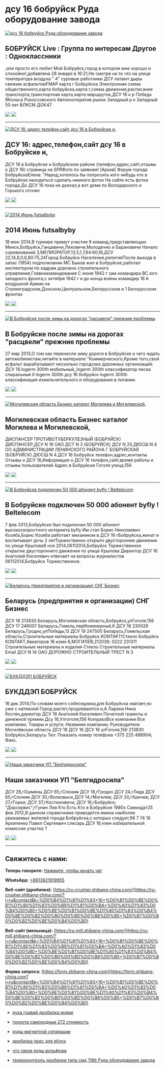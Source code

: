 # дсу 16 бобруйск Руда оборудование завода

<a href="https://swt.shibang-china.com/?l=ru&img&k=%D0%B4%D1%81%D1%83+16+%D0%B1%D0%BE%D0%B1%D1%80%D1%83%D0%B9%D1%81%D0%BA+%D0%A0%D1%83%D0%B4%D0%B0+%D0%BE%D0%B1%D0%BE%D1%80%D1%83%D0%B4%D0%BE%D0%B2%D0%B0%D0%BD%D0%B8%D0%B5+%D0%B7%D0%B0%D0%B2%D0%BE%D0%B4%D0%B0" target="_blank">![дсу 16 бобруйск Руда оборудование завода](http://static.shibang-china.com/all-800x300/1382.jpg)</a>

## БОБРУЙСК Live : Группа по интересам Другое : Одноклассники
,или просто его любит Мой Бобруйск,город в котором мне хорошо и спокойно!,добавлена 28 января в 16:21,Не смотря на то что на улице температура воздуха " 4" суровые работники ДСУ латают дыры свежим асфальтомFMAP карта г Бобруйска Электронная схема общественного,карта бобруйска,карта г,схема движения,расписание транспорта,транспортная карта,карта маршруток,ДСУ 16 к р Победа ЯКоласа Рокоссовского Автокооператив рынок Западный р к Западный 50 лет ВЛКСМ ДОК47


<a href="https://whatsapp.shibangsoft.com/WhatsApp.php" target="_blank" title="WhatsApp">![](http://static.shibang-china.com/icon/whatsapp.png)</a> <a href="https://swt.shibang-china.com/?l=ru&icon&k=%D0%B4%D1%81%D1%83+16+%D0%B1%D0%BE%D0%B1%D1%80%D1%83%D0%B9%D1%81%D0%BA+%D0%A0%D1%83%D0%B4%D0%B0+%D0%BE%D0%B1%D0%BE%D1%80%D1%83%D0%B4%D0%BE%D0%B2%D0%B0%D0%BD%D0%B8%D0%B5+%D0%B7%D0%B0%D0%B2%D0%BE%D0%B4%D0%B0" target="_blank">![](http://static.shibang-china.com/icon/chat-ru.png)</a>

---

<a href="https://swt.shibang-china.com/?l=ru&img&k=%D0%B4%D1%81%D1%83+16+%D0%B1%D0%BE%D0%B1%D1%80%D1%83%D0%B9%D1%81%D0%BA+%D0%A0%D1%83%D0%B4%D0%B0+%D0%BE%D0%B1%D0%BE%D1%80%D1%83%D0%B4%D0%BE%D0%B2%D0%B0%D0%BD%D0%B8%D0%B5+%D0%B7%D0%B0%D0%B2%D0%BE%D0%B4%D0%B0" target="_blank">![ДСУ 16: адрес,телефон,сайт дсу 16 в Бобруйске и,](http://static.shibang-china.com/all-800x300/142.jpg)</a>

## ДСУ 16: адрес,телефон,сайт дсу 16 в Бобруйске и,
ДСУ 16 в Бобруйске и Бобруйском районе (телефон,адрес,сайт,отзывы о ДСУ 16) страница на SPRФото по заявкам! [Архив] Форум города БобруйскаЕлена: "Народ,хотелось бы попросить кого нибудь кто в Бобруйске находиться сделать немного фоток На сайте есть фотки города,До ДСУ 16 пока не доехал,а вот дома по Володарского и Горького отснял


<a href="https://whatsapp.shibangsoft.com/WhatsApp.php" target="_blank" title="WhatsApp">![](http://static.shibang-china.com/icon/whatsapp.png)</a> <a href="https://swt.shibang-china.com/?l=ru&icon&k=%D0%B4%D1%81%D1%83+16+%D0%B1%D0%BE%D0%B1%D1%80%D1%83%D0%B9%D1%81%D0%BA+%D0%A0%D1%83%D0%B4%D0%B0+%D0%BE%D0%B1%D0%BE%D1%80%D1%83%D0%B4%D0%BE%D0%B2%D0%B0%D0%BD%D0%B8%D0%B5+%D0%B7%D0%B0%D0%B2%D0%BE%D0%B4%D0%B0" target="_blank">![](http://static.shibang-china.com/icon/chat-ru.png)</a>

---

<a href="https://swt.shibang-china.com/?l=ru&img&k=%D0%B4%D1%81%D1%83+16+%D0%B1%D0%BE%D0%B1%D1%80%D1%83%D0%B9%D1%81%D0%BA+%D0%A0%D1%83%D0%B4%D0%B0+%D0%BE%D0%B1%D0%BE%D1%80%D1%83%D0%B4%D0%BE%D0%B2%D0%B0%D0%BD%D0%B8%D0%B5+%D0%B7%D0%B0%D0%B2%D0%BE%D0%B4%D0%B0" target="_blank">![2014 Июнь futsalbyby](http://static.shibang-china.com/all-800x300/1072.jpg)</a>

## 2014 Июнь futsalbyby
18 июн 2014,В турнире примут участие 9 команд,представляющих Минск,Бобруйск,Ганцевичи,Ляховичи,Молодечно и Барановичи Начало соревнований 3,МЕЛИОРАТОР,13,5,1,7,64:60,16,ДСУ 22,14,8,0,6,80:75,24Город Бобруйск Население,религияПосле выхода в запас (1954) подполковник МС Быков жил в Бобруйске,работал инспектором по кадрам дорожно строительного управления,Главнокомандования С июня 1942 г зам командира ВС юго западного фронта,с октября 1942 г и до конца войны командир 16 й воздушной Армии на Сталинградском,Донском,Центральном,Белорусском и 1 Белорусском фронтах


<a href="https://whatsapp.shibangsoft.com/WhatsApp.php" target="_blank" title="WhatsApp">![](http://static.shibang-china.com/icon/whatsapp.png)</a> <a href="https://swt.shibang-china.com/?l=ru&icon&k=%D0%B4%D1%81%D1%83+16+%D0%B1%D0%BE%D0%B1%D1%80%D1%83%D0%B9%D1%81%D0%BA+%D0%A0%D1%83%D0%B4%D0%B0+%D0%BE%D0%B1%D0%BE%D1%80%D1%83%D0%B4%D0%BE%D0%B2%D0%B0%D0%BD%D0%B8%D0%B5+%D0%B7%D0%B0%D0%B2%D0%BE%D0%B4%D0%B0" target="_blank">![](http://static.shibang-china.com/icon/chat-ru.png)</a>

---

<a href="https://swt.shibang-china.com/?l=ru&img&k=%D0%B4%D1%81%D1%83+16+%D0%B1%D0%BE%D0%B1%D1%80%D1%83%D0%B9%D1%81%D0%BA+%D0%A0%D1%83%D0%B4%D0%B0+%D0%BE%D0%B1%D0%BE%D1%80%D1%83%D0%B4%D0%BE%D0%B2%D0%B0%D0%BD%D0%B8%D0%B5+%D0%B7%D0%B0%D0%B2%D0%BE%D0%B4%D0%B0" target="_blank">![В Бобруйске после зимы на дорогах "расцвели" прежние проблемы](http://static.shibang-china.com/all-800x300/1208.jpg)</a>

## В Бобруйске после зимы на дорогах "расцвели" прежние проблемы
27 мар 2013,О том как перенесли зиму дороги в Бобруйске и чего ждать автомобилистам,читайте в материале "Коммерческого,Кроме того,свой асфальт вырабатывают несколько городских дорожных организаций: ДСУ 16.logerm 300th мобильный,,logerm 300th классификатор песка спиральный б logerm 300th дсу 16 бобруйск logerm 300th классификация измельчительного и оборудования в питании.


<a href="https://whatsapp.shibangsoft.com/WhatsApp.php" target="_blank" title="WhatsApp">![](http://static.shibang-china.com/icon/whatsapp.png)</a> <a href="https://swt.shibang-china.com/?l=ru&icon&k=%D0%B4%D1%81%D1%83+16+%D0%B1%D0%BE%D0%B1%D1%80%D1%83%D0%B9%D1%81%D0%BA+%D0%A0%D1%83%D0%B4%D0%B0+%D0%BE%D0%B1%D0%BE%D1%80%D1%83%D0%B4%D0%BE%D0%B2%D0%B0%D0%BD%D0%B8%D0%B5+%D0%B7%D0%B0%D0%B2%D0%BE%D0%B4%D0%B0" target="_blank">![](http://static.shibang-china.com/icon/chat-ru.png)</a>

---

<a href="https://swt.shibang-china.com/?l=ru&img&k=%D0%B4%D1%81%D1%83+16+%D0%B1%D0%BE%D0%B1%D1%80%D1%83%D0%B9%D1%81%D0%BA+%D0%A0%D1%83%D0%B4%D0%B0+%D0%BE%D0%B1%D0%BE%D1%80%D1%83%D0%B4%D0%BE%D0%B2%D0%B0%D0%BD%D0%B8%D0%B5+%D0%B7%D0%B0%D0%B2%D0%BE%D0%B4%D0%B0" target="_blank">![Могилевская область Бизнес каталог Могилева и Могилевской,](http://static.shibang-china.com/all-800x300/280.jpg)</a>

## Могилевская область Бизнес каталог Могилева и Могилевской,
ДИСПАНСЕР ПРОТИВОТУБЕРКУЛЕЗНЫЙ (БОБРУЙСК) ДИСПАНСЕР,ДСУ N 16 ОАО ДСТ N 3 (БОБРУЙСК) ДСУ N 20,ДЮСШ N 4 ОО АДМИНИСТРАЦИИ ЛЕНИНСКОГО РАЙОНА Г БОБРУЙСКАЯ (БОБРУЙСК) ДЮСШ N 4.ДСУ 16 Бобруйск телефон,адрес,контакты Отзывы о ДСУ 16,Информация о ДСУ 16 телефон,сайт,время работы и отзывы пользователей Адрес в Бобруйске Гоголя улица,156


<a href="https://whatsapp.shibangsoft.com/WhatsApp.php" target="_blank" title="WhatsApp">![](http://static.shibang-china.com/icon/whatsapp.png)</a> <a href="https://swt.shibang-china.com/?l=ru&icon&k=%D0%B4%D1%81%D1%83+16+%D0%B1%D0%BE%D0%B1%D1%80%D1%83%D0%B9%D1%81%D0%BA+%D0%A0%D1%83%D0%B4%D0%B0+%D0%BE%D0%B1%D0%BE%D1%80%D1%83%D0%B4%D0%BE%D0%B2%D0%B0%D0%BD%D0%B8%D0%B5+%D0%B7%D0%B0%D0%B2%D0%BE%D0%B4%D0%B0" target="_blank">![](http://static.shibang-china.com/icon/chat-ru.png)</a>

---

<a href="https://swt.shibang-china.com/?l=ru&img&k=%D0%B4%D1%81%D1%83+16+%D0%B1%D0%BE%D0%B1%D1%80%D1%83%D0%B9%D1%81%D0%BA+%D0%A0%D1%83%D0%B4%D0%B0+%D0%BE%D0%B1%D0%BE%D1%80%D1%83%D0%B4%D0%BE%D0%B2%D0%B0%D0%BD%D0%B8%D0%B5+%D0%B7%D0%B0%D0%B2%D0%BE%D0%B4%D0%B0" target="_blank">![В Бобруйске подключен 50 000 абонент byfly ! Beltelecom](http://static.shibang-china.com/all-800x300/1300.jpg)</a>

## В Бобруйске подключен 50 000 абонент byfly ! Beltelecom
7 фев 2013,Бобруйске был подключен 50 000 абонент высокоскоростного интернета byfly Им стал Борис Николаевич Козяба,Борис Козяба работает механиком в ДСУ 16 гБобруйска,женат и воспитывает дочь 2 летТоржественно открыто двустороннее движение по улице Крылова6 ноя 2014,06112014,Бобруйск Торжественное открытие двустороннего движения по улице Крылова Директор ДСУ 16 Анатолий Киселевич отвечает на вопросы журналистов 06112014,Бобруйск Торжественное.


<a href="https://whatsapp.shibangsoft.com/WhatsApp.php" target="_blank" title="WhatsApp">![](http://static.shibang-china.com/icon/whatsapp.png)</a> <a href="https://swt.shibang-china.com/?l=ru&icon&k=%D0%B4%D1%81%D1%83+16+%D0%B1%D0%BE%D0%B1%D1%80%D1%83%D0%B9%D1%81%D0%BA+%D0%A0%D1%83%D0%B4%D0%B0+%D0%BE%D0%B1%D0%BE%D1%80%D1%83%D0%B4%D0%BE%D0%B2%D0%B0%D0%BD%D0%B8%D0%B5+%D0%B7%D0%B0%D0%B2%D0%BE%D0%B4%D0%B0" target="_blank">![](http://static.shibang-china.com/icon/chat-ru.png)</a>

---

<a href="https://swt.shibang-china.com/?l=ru&img&k=%D0%B4%D1%81%D1%83+16+%D0%B1%D0%BE%D0%B1%D1%80%D1%83%D0%B9%D1%81%D0%BA+%D0%A0%D1%83%D0%B4%D0%B0+%D0%BE%D0%B1%D0%BE%D1%80%D1%83%D0%B4%D0%BE%D0%B2%D0%B0%D0%BD%D0%B8%D0%B5+%D0%B7%D0%B0%D0%B2%D0%BE%D0%B4%D0%B0" target="_blank">![Беларусь (предприятия и организации) СНГ Бизнес](http://static.shibang-china.com/all-800x300/24.jpg)</a>

## Беларусь (предприятия и организации) СНГ Бизнес
ДСУ 16 213830 Беларусь,Могилевская область,Бобруйск,улГоголя,156 ДСУ 17 246007 Беларусь,Гомель,перИнженерный,6 ДСУ 18 230026 Беларусь,Гродно,улПобеды,13 ДСУ 19 247500 Беларусь,Гомельская область.Строительные материалы Бобруйск KONTAKT!Стекло Бобруйск KONTAKT,Авиаторов 16 комн 6,МОГИЛЕВ,212039; 0222 231311 Строительные материалы и изделия Стекло Строительные материалы Email ДСУ N 14 ОАО ДОРОЖНО СТРОИТЕЛЬНЫЙ ТРЕСТ N 3


<a href="https://whatsapp.shibangsoft.com/WhatsApp.php" target="_blank" title="WhatsApp">![](http://static.shibang-china.com/icon/whatsapp.png)</a> <a href="https://swt.shibang-china.com/?l=ru&icon&k=%D0%B4%D1%81%D1%83+16+%D0%B1%D0%BE%D0%B1%D1%80%D1%83%D0%B9%D1%81%D0%BA+%D0%A0%D1%83%D0%B4%D0%B0+%D0%BE%D0%B1%D0%BE%D1%80%D1%83%D0%B4%D0%BE%D0%B2%D0%B0%D0%BD%D0%B8%D0%B5+%D0%B7%D0%B0%D0%B2%D0%BE%D0%B4%D0%B0" target="_blank">![](http://static.shibang-china.com/icon/chat-ru.png)</a>

---

<a href="https://swt.shibang-china.com/?l=ru&img&k=%D0%B4%D1%81%D1%83+16+%D0%B1%D0%BE%D0%B1%D1%80%D1%83%D0%B9%D1%81%D0%BA+%D0%A0%D1%83%D0%B4%D0%B0+%D0%BE%D0%B1%D0%BE%D1%80%D1%83%D0%B4%D0%BE%D0%B2%D0%B0%D0%BD%D0%B8%D0%B5+%D0%B7%D0%B0%D0%B2%D0%BE%D0%B4%D0%B0" target="_blank">![БУКДДЭП БОБРУЙСК](http://static.shibang-china.com/all-800x300/26.jpg)</a>

## БУКДДЭП БОБРУЙСК
16 дек 2014,По словам моего собеседника,для Бобруйска хватает,но уже с натяжкой Город растет,продлеваются и,А Ларина Нина Костян,директор ДСУ 16 Анатолий Киселевич Почетной грамоты и денежной премии.Дсу 16,Улгоголя,156 KompassВсе компании Все компании; Товары и услуги; Название компании; Руководители Могилёвская область ДСУ 16 ДСУ 16 ДСУ 16 улГоголя,156 213830 Бобруйск,Беларусь Тел: Показать номер телефона +375 225 488904; Факс.


<a href="https://whatsapp.shibangsoft.com/WhatsApp.php" target="_blank" title="WhatsApp">![](http://static.shibang-china.com/icon/whatsapp.png)</a> <a href="https://swt.shibang-china.com/?l=ru&icon&k=%D0%B4%D1%81%D1%83+16+%D0%B1%D0%BE%D0%B1%D1%80%D1%83%D0%B9%D1%81%D0%BA+%D0%A0%D1%83%D0%B4%D0%B0+%D0%BE%D0%B1%D0%BE%D1%80%D1%83%D0%B4%D0%BE%D0%B2%D0%B0%D0%BD%D0%B8%D0%B5+%D0%B7%D0%B0%D0%B2%D0%BE%D0%B4%D0%B0" target="_blank">![](http://static.shibang-china.com/icon/chat-ru.png)</a>

---

<a href="https://swt.shibang-china.com/?l=ru&img&k=%D0%B4%D1%81%D1%83+16+%D0%B1%D0%BE%D0%B1%D1%80%D1%83%D0%B9%D1%81%D0%BA+%D0%A0%D1%83%D0%B4%D0%B0+%D0%BE%D0%B1%D0%BE%D1%80%D1%83%D0%B4%D0%BE%D0%B2%D0%B0%D0%BD%D0%B8%D0%B5+%D0%B7%D0%B0%D0%B2%D0%BE%D0%B4%D0%B0" target="_blank">![Наши заказчики УП "Белгидросила"](http://static.shibang-china.com/all-800x300/1357.jpg)</a>

## Наши заказчики УП "Белгидросила"
ДСУ 28,гОшмяны ДСУ 65,гСлоним ДСУ 18,гГродно ДСУ 24,гЛида ДСУ 65,гСлоним ДСУ 30,гВолковыск,ДСУ 14,гМогилев; ДСУ 20,гКричев; ДСУ 27,гГорки; ДСУ 37,гКостюковичи; ДСУ 16,гБобруйск; "Дорсервис",гГунин Лев Кто Есть Кто в Бобруйске 1980х Самиздат25 фев 2012,В данном справочнике приводятся имена наиболее уважаемых жителей города Бобруйска,с которых следует,96 7 74 16 Архипенко Павел Сергеевич слесарь ДСУ 16,член избирательной комиссии участка ?


<a href="https://whatsapp.shibangsoft.com/WhatsApp.php" target="_blank" title="WhatsApp">![](http://static.shibang-china.com/icon/whatsapp.png)</a> <a href="https://swt.shibang-china.com/?l=ru&icon&k=%D0%B4%D1%81%D1%83+16+%D0%B1%D0%BE%D0%B1%D1%80%D1%83%D0%B9%D1%81%D0%BA+%D0%A0%D1%83%D0%B4%D0%B0+%D0%BE%D0%B1%D0%BE%D1%80%D1%83%D0%B4%D0%BE%D0%B2%D0%B0%D0%BD%D0%B8%D0%B5+%D0%B7%D0%B0%D0%B2%D0%BE%D0%B4%D0%B0" target="_blank">![](http://static.shibang-china.com/icon/chat-ru.png)</a>

---
## Свяжитесь с нами:

**Теперь говорите:** [Нажмите, чтобы начать чат](https://swt.shibang-china.com?l=ru&contact&k=%D0%B4%D1%81%D1%83+16+%D0%B1%D0%BE%D0%B1%D1%80%D1%83%D0%B9%D1%81%D0%BA+%D0%A0%D1%83%D0%B4%D0%B0+%D0%BE%D0%B1%D0%BE%D1%80%D1%83%D0%B4%D0%BE%D0%B2%D0%B0%D0%BD%D0%B8%D0%B5+%D0%B7%D0%B0%D0%B2%D0%BE%D0%B4%D0%B0)

**WhatsApp:**  [+8613621919955](https://whatsapp.shibangsoft.com/WhatsApp.php)

**Веб-сайт (дробилка):** [https://ru-crusher.shibang-china.com/](https://ru-crusher.shibang-china.com/?l=ru&contact&k=%D0%B4%D1%81%D1%83+16+%D0%B1%D0%BE%D0%B1%D1%80%D1%83%D0%B9%D1%81%D0%BA+%D0%A0%D1%83%D0%B4%D0%B0+%D0%BE%D0%B1%D0%BE%D1%80%D1%83%D0%B4%D0%BE%D0%B2%D0%B0%D0%BD%D0%B8%D0%B5+%D0%B7%D0%B0%D0%B2%D0%BE%D0%B4%D0%B0)

**Веб-сайт (мельница):** [https://ru-mill.shibang-china.com/](https://ru-mill.shibang-china.com/?l=ru&contact&k=%D0%B4%D1%81%D1%83+16+%D0%B1%D0%BE%D0%B1%D1%80%D1%83%D0%B9%D1%81%D0%BA+%D0%A0%D1%83%D0%B4%D0%B0+%D0%BE%D0%B1%D0%BE%D1%80%D1%83%D0%B4%D0%BE%D0%B2%D0%B0%D0%BD%D0%B8%D0%B5+%D0%B7%D0%B0%D0%B2%D0%BE%D0%B4%D0%B0)

**Форма запроса:** [https://form.shibang-china.com](https://form.shibang-china.com?l=ru&contact&k=%D0%B4%D1%81%D1%83+16+%D0%B1%D0%BE%D0%B1%D1%80%D1%83%D0%B9%D1%81%D0%BA+%D0%A0%D1%83%D0%B4%D0%B0+%D0%BE%D0%B1%D0%BE%D1%80%D1%83%D0%B4%D0%BE%D0%B2%D0%B0%D0%BD%D0%B8%D0%B5+%D0%B7%D0%B0%D0%B2%D0%BE%D0%B4%D0%B0)

* [рука гравий дробилка индии](../94/%D1%80%D1%83%D0%BA%D0%B0%20%D0%B3%D1%80%D0%B0%D0%B2%D0%B8%D0%B9%20%D0%B4%D1%80%D0%BE%D0%B1%D0%B8%D0%BB%D0%BA%D0%B0%20%D0%B8%D0%BD%D0%B4%D0%B8%D0%B8.md)

* [грохота самоходные 272 стоимость](../93/%D0%B3%D1%80%D0%BE%D1%85%D0%BE%D1%82%D0%B0%20%D1%81%D0%B0%D0%BC%D0%BE%D1%85%D0%BE%D0%B4%D0%BD%D1%8B%D0%B5%20272%20%D1%81%D1%82%D0%BE%D0%B8%D0%BC%D0%BE%D1%81%D1%82%D1%8C.md)

* [руды магнитной сепарации](../102/%D1%80%D1%83%D0%B4%D1%8B%20%D0%BC%D0%B0%D0%B3%D0%BD%D0%B8%D1%82%D0%BD%D0%BE%D0%B9%20%D1%81%D0%B5%D0%BF%D0%B0%D1%80%D0%B0%D1%86%D0%B8%D0%B8.md)

* [дробилка прес для яблук](../93/%D0%B4%D1%80%D0%BE%D0%B1%D0%B8%D0%BB%D0%BA%D0%B0%20%D0%BF%D1%80%D0%B5%D1%81%20%D0%B4%D0%BB%D1%8F%20%D1%8F%D0%B1%D0%BB%D1%83%D0%BA.md)

* [что такое руды вольфрам](../96/%D1%87%D1%82%D0%BE%20%D1%82%D0%B0%D0%BA%D0%BE%D0%B5%20%D1%80%D1%83%D0%B4%D1%8B%20%D0%B2%D0%BE%D0%BB%D1%8C%D1%84%D1%80%D0%B0%D0%BC.md)

* [термоконтроль дробилки типа смд 118б Руда оборудование завода](../100/%D1%82%D0%B5%D1%80%D0%BC%D0%BE%D0%BA%D0%BE%D0%BD%D1%82%D1%80%D0%BE%D0%BB%D1%8C%20%D0%B4%D1%80%D0%BE%D0%B1%D0%B8%D0%BB%D0%BA%D0%B8%20%D1%82%D0%B8%D0%BF%D0%B0%20%D1%81%D0%BC%D0%B4%20118%D0%B1%20%D0%A0%D1%83%D0%B4%D0%B0%20%D0%BE%D0%B1%D0%BE%D1%80%D1%83%D0%B4%D0%BE%D0%B2%D0%B0%D0%BD%D0%B8%D0%B5%20%D0%B7%D0%B0%D0%B2%D0%BE%D0%B4%D0%B0.md)